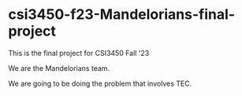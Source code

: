 # csi3450-f23-Mandelorians-final-project

This is the final project for CSI3450 Fall '23


We are the Mandelorians team.


We are going to be doing the problem that involves TEC.
